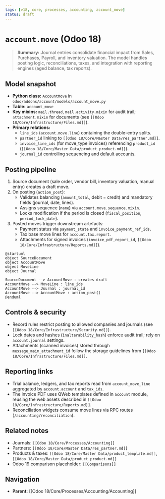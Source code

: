 ```yaml
---
tags: [v18, core, processes, accounting, account_move]
status: draft
---
```

# `account.move` (Odoo 18)

> **Summary:** Journal entries consolidate financial impact from Sales, Purchases, Payroll, and inventory valuation. The model handles posting logic, reconciliations, taxes, and integration with reporting engines (aged balance, tax reports).

## Model snapshot
- **Python class:** `AccountMove` in `odoo/addons/account/models/account_move.py`
- **Table:** `account_move`
- **Key mixins:** `mail.thread`, `mail.activity.mixin` for audit trail; `attachment.mixin` for documents (see `[[Odoo 18/Core/Infrastructure/Files.md]]`).
- **Primary relations:**
  - `line_ids` (`account.move.line`) containing the double-entry splits.
  - `partner_id` linking to `[[Odoo 18/Core/Master Data/res_partner.md]]`.
  - `invoice_line_ids` (for move_type invoices) referencing `product_id` (`[[Odoo 18/Core/Master Data/product_product.md]]`).
  - `journal_id` controlling sequencing and default accounts.

## Posting pipeline
1. Source document (sale order, vendor bill, inventory valuation, manual entry) creates a draft move.
2. On posting (`action_post`):
   - Validates balancing (`amount_total`, debit = credit) and mandatory fields (journal, date, lines).
   - Assigns sequence (`name`) via `account.move.sequence.mixin`.
   - Locks modification if the period is closed (`fiscal_position`, `period_lock_date`).
3. Posted moves trigger downstream artefacts:
   - Payment status via `payment_state` and `invoice_payment_ref_ids`.
   - Tax base move lines for `account.tax.report`.
   - Attachments for signed invoices (`invoice_pdf_report_id`, `[[Odoo 18/Core/Infrastructure/Reports.md]]`).

```plantuml
@startuml
object SourceDocument
object AccountMove
object MoveLine
object Journal

SourceDocument --> AccountMove : creates draft
AccountMove --> MoveLine : line_ids
AccountMove --> Journal : journal_id
AccountMove --> AccountMove : action_post()
@enduml
```

## Controls & security
- Record rules restrict posting to allowed companies and journals (see `[[Odoo 18/Core/Infrastructure/Security.md]]`).
- Lock dates and hashes (`inalterability_hash`) enforce audit trail; rely on `account.journal` settings.
- Attachments (scanned invoices) stored through `message_main_attachment_id` follow the storage guidelines from `[[Odoo 18/Core/Infrastructure/Files.md]]`.

## Reporting links
- Trial balance, ledgers, and tax reports read from `account_move_line` aggregated by `account.account` and `tax_ids`.
- The invoice PDF uses QWeb templates defined in `account` module, reusing the web assets described in `[[Odoo 18/Core/Infrastructure/Reports.md]]`.
- Reconciliation widgets consume move lines via RPC routes (`/accounting/reconciliation`).

## Related notes
- Journals: `[[Odoo 18/Core/Processes/Accounting]]`
- Partners: `[[Odoo 18/Core/Master Data/res_partner.md]]`
- Products & taxes: `[[Odoo 18/Core/Master Data/product_template.md]]`, `[[Odoo 18/Core/Master Data/product_product.md]]`
- Odoo 19 comparison placeholder: `[[Comparisons]]`


## Navigation
- **Parent:** [[Odoo 18/Core/Processes/Accounting/Accounting]]
